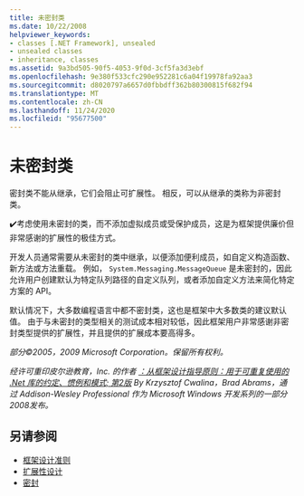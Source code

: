 ```yaml
---
title: 未密封类
ms.date: 10/22/2008
helpviewer_keywords:
- classes [.NET Framework], unsealed
- unsealed classes
- inheritance, classes
ms.assetid: 9a3bd505-90f5-4053-9f0d-3cf5fa3d3ebf
ms.openlocfilehash: 9e380f533cfc290e952281c6a04f19978fa92aa3
ms.sourcegitcommit: d8020797a6657d0fbbdff362b80300815f682f94
ms.translationtype: MT
ms.contentlocale: zh-CN
ms.lasthandoff: 11/24/2020
ms.locfileid: "95677500"
---
```

# <a name="unsealed-classes"></a>未密封类

密封类不能从继承，它们会阻止可扩展性。 相反，可以从继承的类称为非密封类。

 ✔️考虑使用未密封的类，而不添加虚拟成员或受保护成员，这是为框架提供廉价但非常感谢的扩展性的极佳方式。

 开发人员通常需要从未密封的类中继承，以便添加便利成员，如自定义构造函数、新方法或方法重载。 例如，  `System.Messaging.MessageQueue` 是未密封的，因此允许用户创建默认为特定队列路径的自定义队列，或者添加自定义方法来简化特定方案的 API。

 默认情况下，大多数编程语言中都不密封类，这也是框架中大多数类的建议默认值。 由于与未密封的类型相关的测试成本相对较低，因此框架用户非常感谢非密封类型提供的扩展性，并且提供的扩展成本要高得多。

 *部分©2005，2009 Microsoft Corporation。保留所有权利。*

 *经许可重印皮尔逊教育，Inc. 的作者 [：从框架设计指导原则：用于可重复使用的 .Net 库的约定、惯例和模式; 第2版](https://www.informit.com/store/framework-design-guidelines-conventions-idioms-and-9780321545619) By Krzysztof Cwalina，Brad Abrams，通过 Addison-Wesley Professional 作为 Microsoft Windows 开发系列的一部分2008发布。*

## <a name="see-also"></a>另请参阅

- [框架设计准则](index.md)
- [扩展性设计](designing-for-extensibility.md)
- [密封](sealing.md)
